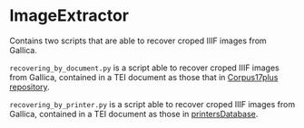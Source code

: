 # ImageExtractor

Contains two scripts that are able to recover croped IIIF images from Gallica.

``recovering_by_document.py`` is a script able to recover croped IIIF images 
from Gallica, contained in a TEI document as those that in 
[Corpus17plus repository](https://github.com/e-ditiones/CORPUS17plus/tree/main/TEI_files).


``recovering_by_printer.py`` is a script able to recover croped IIIF images 
from Gallica, contained in a TEI document as those in [printersDatabase](https://github.com/Imprinters/printersDatabase/tree/main/printers_files).
